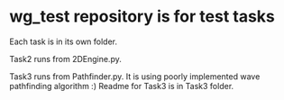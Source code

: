 # wg_test repository is for test tasks
Each task is in its own folder.

Task2 runs from 2DEngine.py.

Task3 runs from Pathfinder.py. It is using poorly implemented wave pathfinding algorithm :)
Readme for Task3 is in Task3 folder.

